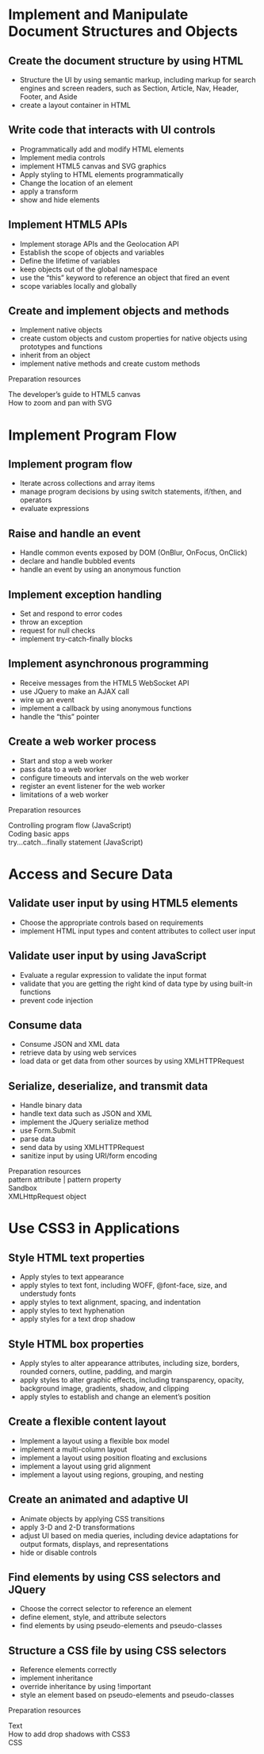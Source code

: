 
# Implement and Manipulate Document Structures and Objects

## Create the document structure by using HTML

- Structure the UI by using semantic markup, including markup for search engines and screen readers, such as Section, Article, Nav, Header, Footer, and Aside  
- create a layout container in HTML

## Write code that interacts with UI controls

- Programmatically add and modify HTML elements  
- Implement media controls
- implement HTML5 canvas and SVG graphics
- Apply styling to HTML elements programmatically
- Change the location of an element
- apply a transform
- show and hide elements

## Implement HTML5 APIs

- Implement storage APIs and the Geolocation API
- Establish the scope of objects and variables
- Define the lifetime of variables
- keep objects out of the global namespace
- use the “this” keyword to reference an object that fired an event
- scope variables locally and globally

## Create and implement objects and methods

- Implement native objects
- create custom objects and custom properties for native objects using prototypes and functions
- inherit from an object
- implement native methods and create custom methods

Preparation resources

The developer’s guide to HTML5 canvas  
How to zoom and pan with SVG

# Implement Program Flow

## Implement program flow

- Iterate across collections and array items
- manage program decisions by using switch statements, if/then, and operators
- evaluate expressions

## Raise and handle an event

- Handle common events exposed by DOM (OnBlur, OnFocus, OnClick)
- declare and handle bubbled events
- handle an event by using an anonymous function

## Implement exception handling

- Set and respond to error codes
- throw an exception
- request for null checks
- implement try-catch-finally blocks

## Implement asynchronous programming

- Receive messages from the HTML5 WebSocket API
- use JQuery to make an AJAX call
- wire up an event
- implement a callback by using anonymous functions
- handle the “this” pointer

## Create a web worker process

- Start and stop a web worker
- pass data to a web worker
- configure timeouts and intervals on the web worker
- register an event listener for the web worker
- limitations of a web worker

Preparation resources

Controlling program flow (JavaScript)  
Coding basic apps  
try...catch...finally statement (JavaScript)

# Access and Secure Data

## Validate user input by using HTML5 elements

- Choose the appropriate controls based on requirements
- implement HTML input types and content attributes to collect user input

## Validate user input by using JavaScript

- Evaluate a regular expression to validate the input format
- validate that you are getting the right kind of data type by using built-in functions
- prevent code injection

## Consume data

- Consume JSON and XML data
- retrieve data by using web services
- load data or get data from other sources by using XMLHTTPRequest

## Serialize, deserialize, and transmit data

- Handle binary data
- handle text data such as JSON and XML
- implement the JQuery serialize method
- use Form.Submit
- parse data
- send data by using XMLHTTPRequest
- sanitize input by using URI/form encoding

Preparation resources  
pattern attribute | pattern property  
Sandbox  
XMLHttpRequest object

# Use CSS3 in Applications

## Style HTML text properties

- Apply styles to text appearance
- apply styles to text font, including WOFF, @font-face, size, and understudy fonts
- apply styles to text alignment, spacing, and indentation
- apply styles to text hyphenation
- apply styles for a text drop shadow

## Style HTML box properties

- Apply styles to alter appearance attributes, including size, borders, rounded corners, outline, padding, and margin
- apply styles to alter graphic effects, including transparency, opacity, background image, gradients, shadow, and clipping
- apply styles to establish and change an element’s position

## Create a flexible content layout

- Implement a layout using a flexible box model
- implement a multi-column layout
- implement a layout using position floating and exclusions
- implement a layout using grid alignment
- implement a layout using regions, grouping, and nesting

## Create an animated and adaptive UI

- Animate objects by applying CSS transitions
- apply 3-D and 2-D transformations
- adjust UI based on media queries, including device adaptations for output formats, displays, and representations
- hide or disable controls

## Find elements by using CSS selectors and JQuery

- Choose the correct selector to reference an element
- define element, style, and attribute selectors
- find elements by using pseudo-elements and pseudo-classes

## Structure a CSS file by using CSS selectors

- Reference elements correctly
- implement inheritance
- override inheritance by using !important
- style an element based on pseudo-elements and pseudo-classes

Preparation resources

Text  
How to add drop shadows with CSS3  
CSS